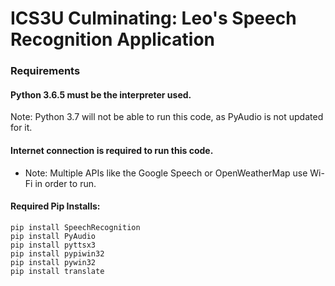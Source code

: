 # ICS3U Culminating: Leo's Speech Recognition Application

### Requirements
#### Python 3.6.5 must be the interpreter used.
Note: Python 3.7 will not be able to run this code, as PyAudio is not updated for it.
#### Internet connection is required to run this code.
- Note: Multiple APIs like the Google Speech or OpenWeatherMap use Wi-Fi in order to run.
#### Required Pip Installs:
```
pip install SpeechRecognition
pip install PyAudio
pip install pyttsx3
pip install pypiwin32
pip install pywin32
pip install translate
```
